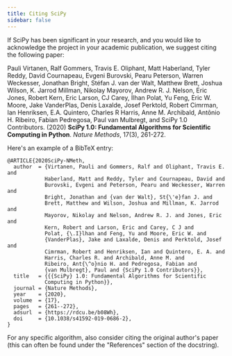 ```yaml
---
title: Citing SciPy
sidebar: false
---
```


If SciPy has been significant in your research, and you would like to
acknowledge the project in your academic publication, we suggest citing the
following paper:

Pauli Virtanen, Ralf Gommers, Travis E. Oliphant, Matt Haberland, Tyler
Reddy, David Cournapeau, Evgeni Burovski, Pearu Peterson, Warren
Weckesser, Jonathan Bright, Stéfan J. van der Walt, Matthew Brett,
Joshua Wilson, K. Jarrod Millman, Nikolay Mayorov, Andrew R. J. Nelson,
Eric Jones, Robert Kern, Eric Larson, CJ Carey, İlhan Polat, Yu Feng,
Eric W. Moore, Jake VanderPlas, Denis Laxalde, Josef Perktold, Robert
Cimrman, Ian Henriksen, E.A. Quintero, Charles R Harris, Anne M.
Archibald, Antônio H. Ribeiro, Fabian Pedregosa, Paul van Mulbregt, and
SciPy 1.0 Contributors. (2020) **SciPy 1.0: Fundamental Algorithms for
Scientific Computing in Python**. *Nature Methods*, 17(3), 261-272.

Here\'s an example of a BibTeX entry:

    @ARTICLE{2020SciPy-NMeth,
      author  = {Virtanen, Pauli and Gommers, Ralf and Oliphant, Travis E. and
                Haberland, Matt and Reddy, Tyler and Cournapeau, David and
                Burovski, Evgeni and Peterson, Pearu and Weckesser, Warren and
                Bright, Jonathan and {van der Walt}, St{\'e}fan J. and
                Brett, Matthew and Wilson, Joshua and Millman, K. Jarrod and
                Mayorov, Nikolay and Nelson, Andrew R. J. and Jones, Eric and
                Kern, Robert and Larson, Eric and Carey, C J and
                Polat, {\.I}lhan and Feng, Yu and Moore, Eric W. and
                {VanderPlas}, Jake and Laxalde, Denis and Perktold, Josef and
                Cimrman, Robert and Henriksen, Ian and Quintero, E. A. and
                Harris, Charles R. and Archibald, Anne M. and
                Ribeiro, Ant{\^o}nio H. and Pedregosa, Fabian and
                {van Mulbregt}, Paul and {SciPy 1.0 Contributors}},
      title   = {{{SciPy} 1.0: Fundamental Algorithms for Scientific
                Computing in Python}},
      journal = {Nature Methods},
      year    = {2020},
      volume  = {17},
      pages   = {261--272},
      adsurl  = {https://rdcu.be/b08Wh},
      doi     = {10.1038/s41592-019-0686-2},
    }

For any specific algorithm, also consider citing the original author\'s
paper (this can often be found under the \"References\" section of the
docstring).
